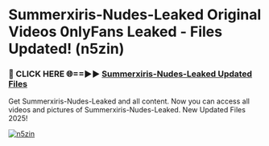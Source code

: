 # Summerxiris-Nudes-Leaked Original Videos 0nlyFans Leaked - Files Updated! (n5zin)

<h3>🔴 CLICK HERE 🌐==►► <a href="https://tinyurl.com/4mcuefdz" rel="nofollow">Summerxiris-Nudes-Leaked Updated Files</a></h3>

Get Summerxiris-Nudes-Leaked and all content. Now you can access all videos and pictures of Summerxiris-Nudes-Leaked. New Updated Files 2025!

[![n5zin](https://i.imgur.com/StAQSOY.gif)](https://tinyurl.com/4mcuefdz)
